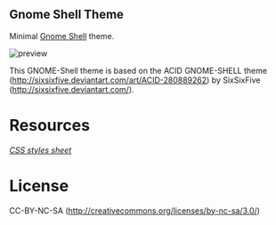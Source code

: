 ## Gnome Shell Theme

Minimal [Gnome Shell](https://live.gnome.org/GnomeShell) theme.

![preview](https://raw.github.com/Miguelos/ACIDO/dev/ACIDO/gnome-shell/preview-acido.png)

This GNOME-Shell theme is based on the ACID GNOME-SHELL theme (http://sixsixfive.deviantart.com/art/ACID-280889262) by SixSixFive (http://sixsixfive.deviantart.com/).


# Resources
*[CSS styles sheet](http://forum.pinguyos.com/attachment.php?aid=907)*

# License
CC-BY-NC-SA (http://creativecommons.org/licenses/by-nc-sa/3.0/)
